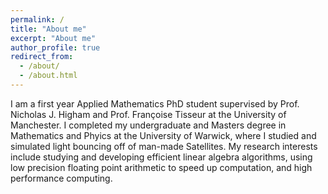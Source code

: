 ```yaml
---
permalink: /
title: "About me"
excerpt: "About me"
author_profile: true
redirect_from: 
  - /about/
  - /about.html
---
```


I am a first year Applied Mathematics PhD student supervised by Prof. Nicholas J. Higham and Prof. Françoise Tisseur at the University of Manchester. I completed my undergraduate and Masters degree in Mathematics and Phyics at the University of Warwick, where I studied and simulated light bouncing off of man-made Satellites. My research interests include studying and developing efficient linear algebra algorithms, using low precision floating point arithmetic to speed up computation, and high performance computing.